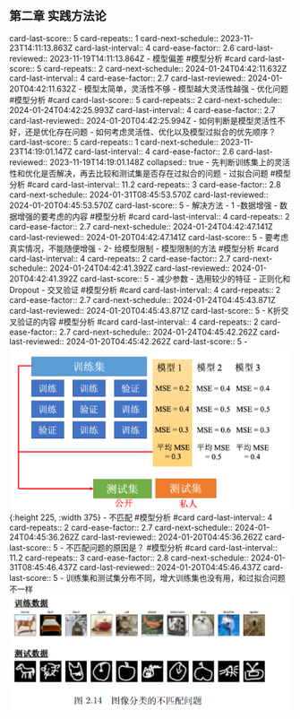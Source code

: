 ## 第二章 实践方法论
card-last-score:: 5
card-repeats:: 1
card-next-schedule:: 2023-11-23T14:11:13.863Z
card-last-interval:: 4
card-ease-factor:: 2.6
card-last-reviewed:: 2023-11-19T14:11:13.864Z
	- 模型偏差 #模型分析 #card
	  card-last-score:: 5
	  card-repeats:: 2
	  card-next-schedule:: 2024-01-24T04:42:11.632Z
	  card-last-interval:: 4
	  card-ease-factor:: 2.7
	  card-last-reviewed:: 2024-01-20T04:42:11.632Z
		- 模型太简单，灵活性不够
		- 模型越大灵活性越强
	- 优化问题 #模型分析 #card
	  card-last-score:: 5
	  card-repeats:: 2
	  card-next-schedule:: 2024-01-24T04:42:25.993Z
	  card-last-interval:: 4
	  card-ease-factor:: 2.7
	  card-last-reviewed:: 2024-01-20T04:42:25.994Z
		- 如何判断是模型灵活性不好，还是优化存在问题
		- 如何考虑灵活性、优化以及模型过拟合的优先顺序？
		  card-last-score:: 5
		  card-repeats:: 1
		  card-next-schedule:: 2023-11-23T14:19:01.147Z
		  card-last-interval:: 4
		  card-ease-factor:: 2.6
		  card-last-reviewed:: 2023-11-19T14:19:01.148Z
		  collapsed:: true
			- 先判断训练集上的灵活性和优化是否解决，再去比较和测试集是否存在过拟合的问题
	- 过拟合问题 #模型分析 #card
	  card-last-interval:: 11.2
	  card-repeats:: 3
	  card-ease-factor:: 2.8
	  card-next-schedule:: 2024-01-31T08:45:53.570Z
	  card-last-reviewed:: 2024-01-20T04:45:53.570Z
	  card-last-score:: 5
		- 解决方法
			- 1 -数据增强
				- 数据增强的要考虑的内容 #模型分析 #card
				  card-last-interval:: 4
				  card-repeats:: 2
				  card-ease-factor:: 2.7
				  card-next-schedule:: 2024-01-24T04:42:47.141Z
				  card-last-reviewed:: 2024-01-20T04:42:47.141Z
				  card-last-score:: 5
					- 要考虑真实情况，不能随便增强
			- 2- 给模型限制
				- 模型限制的方法 #模型分析 #card
				  card-last-interval:: 4
				  card-repeats:: 2
				  card-ease-factor:: 2.7
				  card-next-schedule:: 2024-01-24T04:42:41.392Z
				  card-last-reviewed:: 2024-01-20T04:42:41.392Z
				  card-last-score:: 5
					- 减少参数
					- 选用较少的特征
					- 正则化和Dropout
	- 交叉验证 #模型分析 #card
	  card-last-interval:: 4
	  card-repeats:: 2
	  card-ease-factor:: 2.7
	  card-next-schedule:: 2024-01-24T04:45:43.871Z
	  card-last-reviewed:: 2024-01-20T04:45:43.871Z
	  card-last-score:: 5
		- K折交叉验证的内容 #模型分析 #card
		  card-last-interval:: 4
		  card-repeats:: 2
		  card-ease-factor:: 2.7
		  card-next-schedule:: 2024-01-24T04:45:42.262Z
		  card-last-reviewed:: 2024-01-20T04:45:42.262Z
		  card-last-score:: 5
			- ![image.png](../assets/image_1700480102522_0.png){:height 225, :width 375}
	- 不匹配 #模型分析 #card
	  card-last-interval:: 4
	  card-repeats:: 2
	  card-ease-factor:: 2.7
	  card-next-schedule:: 2024-01-24T04:45:36.262Z
	  card-last-reviewed:: 2024-01-20T04:45:36.262Z
	  card-last-score:: 5
		- 不匹配问题的原因是？ #模型分析 #card
		  card-last-interval:: 11.2
		  card-repeats:: 3
		  card-ease-factor:: 2.8
		  card-next-schedule:: 2024-01-31T08:45:46.437Z
		  card-last-reviewed:: 2024-01-20T04:45:46.437Z
		  card-last-score:: 5
			- 训练集和测试集分布不同，增大训练集也没有用，和过拟合问题不一样
			  ![image.png](../assets/image_1700480359138_0.png)